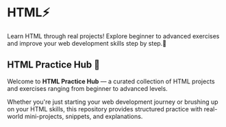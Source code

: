 # HTML⚡

Learn HTML through real projects! Explore beginner to advanced exercises and improve your web development skills step by step.🌱


## HTML Practice Hub 🧪

Welcome to **HTML Practice Hub** — a curated collection of HTML projects and exercises ranging from beginner to advanced levels.

Whether you're just starting your web development journey or brushing up on your HTML skills, this repository provides structured practice with real-world mini-projects, snippets, and explanations.